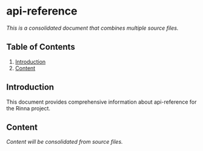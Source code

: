 # api-reference

*This is a consolidated document that combines multiple source files.*

## Table of Contents

1. [Introduction](#introduction)
2. [Content](#content)

## Introduction

This document provides comprehensive information about api-reference for the Rinna project.

## Content

*Content will be consolidated from source files.*
